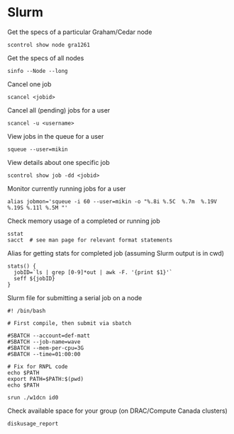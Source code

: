 # Slurm 

Get the specs of a particular Graham/Cedar node
```
scontrol show node gra1261
```

Get the specs of all nodes
```
sinfo --Node --long
```

Cancel one job
```
scancel <jobid>
```

Cancel all (pending) jobs for a user
```
scancel -u <username>
```

View jobs in the queue for a user
```
squeue --user=mikin
```

View details about one specific job
```
scontrol show job -dd <jobid>
```

Monitor currently running jobs for a user
```
alias jobmon='squeue -i 60 --user=mikin -o "%.8i %.5C  %.7m  %.19V %.19S %.11l %.5M "'
```

Check memory usage of a completed or running job
```
sstat
sacct  # see man page for relevant format statements
```

Alias for getting stats for completed job (assuming Slurm output is in cwd)
```
stats() {
  jobID=`ls | grep [0-9]*out | awk -F. '{print $1}'`
  seff ${jobID}
}
```

Slurm file for submitting a serial job on a node
```
#! /bin/bash

# First compile, then submit via sbatch

#SBATCH --account=def-matt
#SBATCH --job-name=wave
#SBATCH --mem-per-cpu=3G
#SBATCH --time=01:00:00

# Fix for RNPL code
echo $PATH
export PATH=$PATH:$(pwd)
echo $PATH

srun ./w1dcn id0
```

Check available space for your group (on DRAC/Compute Canada clusters)
```
diskusage_report
```
